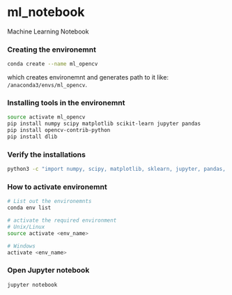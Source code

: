 # ml_notebook
Machine Learning Notebook

### Creating the environemnt

```sh
conda create --name ml_opencv
```
which creates environemnt and generates path to it like: `/anaconda3/envs/ml_opencv`.


### Installing tools in the environemnt

 ```sh
source activate ml_opencv
pip install numpy scipy matplotlib scikit-learn jupyter pandas
pip install opencv-contrib-python
pip install dlib
 ```

### Verify the installations

```sh
python3 -c "import numpy, scipy, matplotlib, sklearn, jupyter, pandas, cv2, dlib"
```

### How to activate environemnt

```sh
# List out the environemnts
conda env list

# activate the required environment
# Unix/Linux
source activate <env_name>

# Windows
activate <env_name>
```

### Open Jupyter notebook

```sh
jupyter notebook
```



